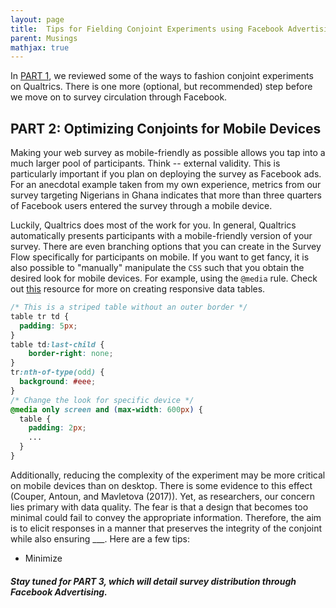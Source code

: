 ```yaml
---
layout: page
title:  Tips for Fielding Conjoint Experiments using Facebook Advertising (PART 2)
parent: Musings
mathjax: true
---
```


<script src="https://cdn.mathjax.org/mathjax/latest/MathJax.js?config=TeX-AMS-MML_HTMLorMML" type="text/javascript"></script>

In [PART 1](https://aychen5.github.io//anniechen/posts/tips-for-fb-conjoints.html), we reviewed some of the ways to fashion conjoint experiments on Qualtrics. There is one more (optional, but recommended) step before we move on to survey circulation through Facebook.

## PART 2: Optimizing Conjoints for Mobile Devices

Making your web survey as mobile-friendly as possible allows you tap into a much larger pool of participants. Think -- external validity. This is particularly important if you plan on deploying the survey as Facebook ads. For an anecdotal example taken from my own experience, metrics from our survey targeting Nigerians in Ghana indicates that more than three quarters of Facebook users entered the survey through a mobile device.

Luckily, Qualtrics does most of the work for you. In general, Qualtrics automatically presents participants with a mobile-friendly version of your survey. There are even branching options that you can create in the Survey Flow specifically for participants on mobile. If you want to get fancy, it is also possible to "manually" manipulate the `CSS` such that you obtain the desired look for mobile devices. For example, using the `@media` rule. Check out [this](https://css-tricks.com/responsive-data-tables/) resource for more on creating responsive data tables.

```css
/* This is a striped table without an outer border */
table tr td {
  padding: 5px;
}
table td:last-child {
    border-right: none;
}
tr:nth-of-type(odd) { 
  background: #eee; 
}
/* Change the look for specific device */
@media only screen and (max-width: 600px) {
  table {
    padding: 2px; 
    ...
  }
}
```

Additionally, reducing the complexity of the experiment may be more critical on mobile devices than on desktop. There is some evidence to this effect (Couper, Antoun, and Mavletova (2017)). Yet, as researchers, our concern lies primary with data quality. The fear is that a design that becomes too minimal could fail to convey the appropriate information. Therefore, the aim is to elicit responses in a manner that preserves the integrity of the conjoint while also ensuring ___. Here are a few tips:
  
  - Minimize 


#### _Stay tuned for PART 3, which will detail survey distribution through Facebook Advertising._ 


